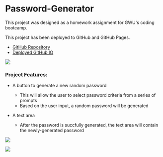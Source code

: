 # Password-Generator

This project was designed as a homework assignment for GWU's coding bootcamp.

This project has been deployed to GitHub and GitHub Pages.

* [GitHub Repository](https://github.com/RAJBrowder/HW3_Password_Generator_RB)
* [Deployed GitHub IO](https://rajbrowder.github.io/HW3_Password_Generator_RB/)



![](assets/Images/demo.PNG)

### Project Features: 
* A button to generate a new random password
    * This will allow the user to select password criteria from a series of prompts
    * Based on the user input, a random password will be generated

* A text area
    * After the password is succfully generated, the text area will contain the newly-generated password

![](assets/Images/prompt.PNG)

![](assets/Images/password.PNG)




